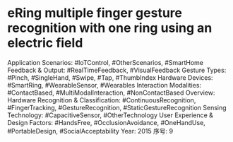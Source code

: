 # eRing multiple finger gesture recognition with one ring using an electric field

Application Scenarios: #IoTControl, #OtherScenarios, #SmartHome
Feedback & Output: #RealTimeFeedback, #VisualFeedback
Gesture Types: #Pinch, #SingleHand, #Swipe, #Tap, #ThumbIndex
Hardware Devices: #SmartRing, #WearableSensor, #Wearables
Interaction Modalities: #ContactBased, #MultiModalInteraction, #NonContactBased
Overview: Hardware
Recognition & Classification: #ContinuousRecognition, #FingerTracking, #GestureRecognition, #StaticGestureRecognition
Sensing Technology: #CapacitiveSensor, #OtherTechnology
User Experience & Design Factors: #HandsFree, #OcclusionAvoidance, #OneHandUse, #PortableDesign, #SocialAcceptability
Year: 2015
序号: 9